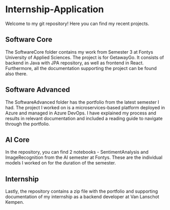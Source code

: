 # Internship-Application
Welcome to my git repository! Here you can find my recent projects. 
## Software Core
The SoftwareCore folder contains my work from Semester 3 at Fontys University of Applied Sciences. The project is for GetawayGo. It consists of backend in Java with JPA repository, as well as frontend in React. Furthermore, all the documentation supporting the project can be found also there. 
## Software Advanced
The SoftwareAdvanced folder has the portfolio from the latest semester I had. The project I worked on is a microservices-based platform deployed in Azure and managed in Azure DevOps. I have explained my process and results in relevant documentation and included a reading guide to navigate through the portfolio.
## AI Core
In the repository, you can find 2 notebooks - SentimentAnalysis and ImageRecognition from the AI semester at Fontys. These are the individual models I worked on for the duration of the semester.
## Internship
Lastly, the repository contains a zip file with the portfolio and supporting documentation of my internship as a backend developer at Van Lanschot Kempen.
